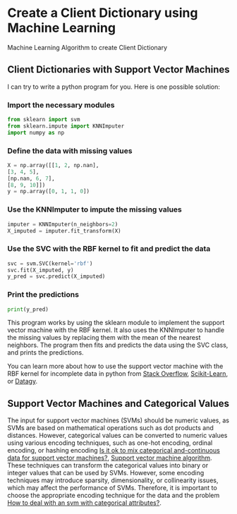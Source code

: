 # Create a Client Dictionary using Machine Learning
Machine Learning Algorithm to create Client Dictionary 

## Client Dictionaries with Support Vector Machines
I can try to write a python program for you. Here is one possible solution:

### Import the necessary modules
```python
from sklearn import svm
from sklearn.impute import KNNImputer
import numpy as np
```

### Define the data with missing values
```python
X = np.array([[1, 2, np.nan],
[3, 4, 5],
[np.nan, 6, 7],
[8, 9, 10]])
y = np.array([0, 1, 1, 0])
```

### Use the KNNImputer to impute the missing values
```python
imputer = KNNImputer(n_neighbors=2)
X_imputed = imputer.fit_transform(X)
```

### Use the SVC with the RBF kernel to fit and predict the data
```python
svc = svm.SVC(kernel='rbf')
svc.fit(X_imputed, y)
y_pred = svc.predict(X_imputed)
```

### Print the predictions
```python
print(y_pred)
```

This program works by using the sklearn module to implement the support vector machine with the RBF kernel. It also uses the KNNImputer to handle the missing values by replacing them with the mean of the nearest neighbors. The program then fits and predicts the data using the SVC class, and prints the predictions.

You can learn more about how to use the support vector machine with the RBF kernel for incomplete data in python from [Stack Overflow](https://stackoverflow.com/questions/51879623/reverse-support-vector-machine-calculating-the-predictions), [Scikit-Learn](https://scikit-learn.org/stable/modules/svm.html), or [Datagy](https://datagy.io/python-support-vector-machines/).

## Support Vector Machines and Categorical Values
The input for support vector machines (SVMs) should be numeric values, as SVMs are based on mathematical operations such as dot products and distances.
However, categorical values can be converted to numeric values using various encoding techniques, such as one-hot encoding, ordinal encoding, or hashing encoding [Is it ok to mix categorical and-continuous data for support vector machines?](https://stats.stackexchange.com/questions/50474/is-it-ok-to-mix-categorical-and-continuous-data-for-svm-support-vector-machines), [Support vector machine algorithm](https://www.geeksforgeeks.org/support-vector-machine-algorithm/).
These techniques can transform the categorical values into binary or integer values that can be used by SVMs.
However, some encoding techniques may introduce sparsity, dimensionality, or collinearity issues, which may affect the performance of SVMs. Therefore, it is important to choose the appropriate encoding technique for the data and the problem [How to deal with an svm with categorical attributes?](https://stats.stackexchange.com/questions/52915/how-to-deal-with-an-svm-with-categorical-attributes).
